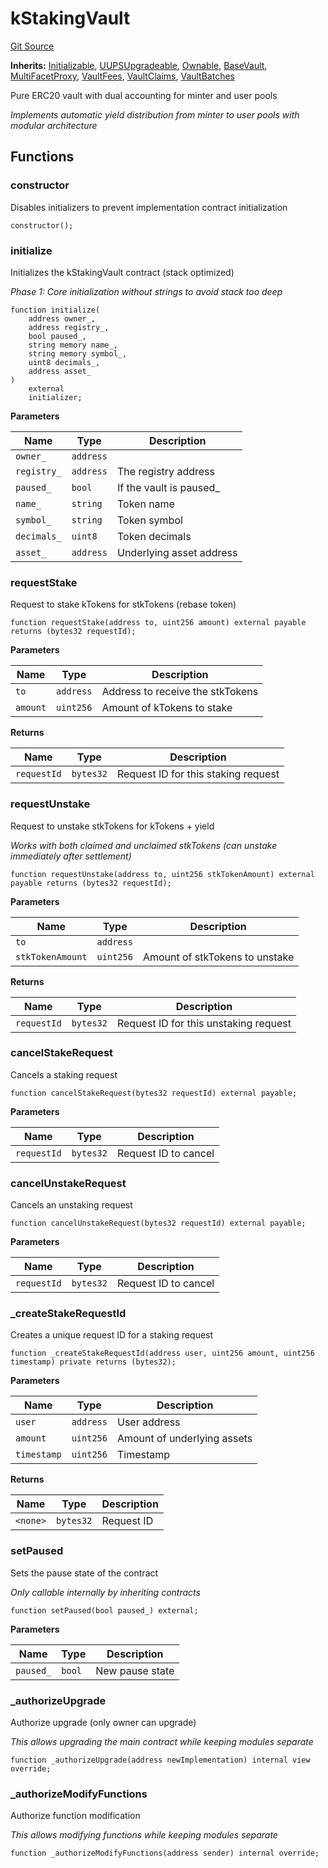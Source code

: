 # kStakingVault
[Git Source](https://github.com/VerisLabs/KAM/blob/bbd875989135c7d3f313fa3fcc61e94d6afb4346/src/kStakingVault/kStakingVault.sol)

**Inherits:**
[Initializable](/src/vendor/Initializable.sol/abstract.Initializable.md), [UUPSUpgradeable](/src/vendor/UUPSUpgradeable.sol/abstract.UUPSUpgradeable.md), [Ownable](/src/vendor/Ownable.sol/abstract.Ownable.md), [BaseVault](/src/kStakingVault/base/BaseVault.sol/abstract.BaseVault.md), [MultiFacetProxy](/src/base/MultiFacetProxy.sol/abstract.MultiFacetProxy.md), [VaultFees](/src/kStakingVault/base/VaultFees.sol/contract.VaultFees.md), [VaultClaims](/src/kStakingVault/base/VaultClaims.sol/contract.VaultClaims.md), [VaultBatches](/src/kStakingVault/base/VaultBatches.sol/contract.VaultBatches.md)

Pure ERC20 vault with dual accounting for minter and user pools

*Implements automatic yield distribution from minter to user pools with modular architecture*


## Functions
### constructor

Disables initializers to prevent implementation contract initialization


```solidity
constructor();
```

### initialize

Initializes the kStakingVault contract (stack optimized)

*Phase 1: Core initialization without strings to avoid stack too deep*


```solidity
function initialize(
    address owner_,
    address registry_,
    bool paused_,
    string memory name_,
    string memory symbol_,
    uint8 decimals_,
    address asset_
)
    external
    initializer;
```
**Parameters**

|Name|Type|Description|
|----|----|-----------|
|`owner_`|`address`||
|`registry_`|`address`|The registry address|
|`paused_`|`bool`|If the vault is paused_|
|`name_`|`string`|Token name|
|`symbol_`|`string`|Token symbol|
|`decimals_`|`uint8`|Token decimals|
|`asset_`|`address`|Underlying asset address|


### requestStake

Request to stake kTokens for stkTokens (rebase token)


```solidity
function requestStake(address to, uint256 amount) external payable returns (bytes32 requestId);
```
**Parameters**

|Name|Type|Description|
|----|----|-----------|
|`to`|`address`|Address to receive the stkTokens|
|`amount`|`uint256`|Amount of kTokens to stake|

**Returns**

|Name|Type|Description|
|----|----|-----------|
|`requestId`|`bytes32`|Request ID for this staking request|


### requestUnstake

Request to unstake stkTokens for kTokens + yield

*Works with both claimed and unclaimed stkTokens (can unstake immediately after settlement)*


```solidity
function requestUnstake(address to, uint256 stkTokenAmount) external payable returns (bytes32 requestId);
```
**Parameters**

|Name|Type|Description|
|----|----|-----------|
|`to`|`address`||
|`stkTokenAmount`|`uint256`|Amount of stkTokens to unstake|

**Returns**

|Name|Type|Description|
|----|----|-----------|
|`requestId`|`bytes32`|Request ID for this unstaking request|


### cancelStakeRequest

Cancels a staking request


```solidity
function cancelStakeRequest(bytes32 requestId) external payable;
```
**Parameters**

|Name|Type|Description|
|----|----|-----------|
|`requestId`|`bytes32`|Request ID to cancel|


### cancelUnstakeRequest

Cancels an unstaking request


```solidity
function cancelUnstakeRequest(bytes32 requestId) external payable;
```
**Parameters**

|Name|Type|Description|
|----|----|-----------|
|`requestId`|`bytes32`|Request ID to cancel|


### _createStakeRequestId

Creates a unique request ID for a staking request


```solidity
function _createStakeRequestId(address user, uint256 amount, uint256 timestamp) private returns (bytes32);
```
**Parameters**

|Name|Type|Description|
|----|----|-----------|
|`user`|`address`|User address|
|`amount`|`uint256`|Amount of underlying assets|
|`timestamp`|`uint256`|Timestamp|

**Returns**

|Name|Type|Description|
|----|----|-----------|
|`<none>`|`bytes32`|Request ID|


### setPaused

Sets the pause state of the contract

*Only callable internally by inheriting contracts*


```solidity
function setPaused(bool paused_) external;
```
**Parameters**

|Name|Type|Description|
|----|----|-----------|
|`paused_`|`bool`|New pause state|


### _authorizeUpgrade

Authorize upgrade (only owner can upgrade)

*This allows upgrading the main contract while keeping modules separate*


```solidity
function _authorizeUpgrade(address newImplementation) internal view override;
```

### _authorizeModifyFunctions

Authorize function modification

*This allows modifying functions while keeping modules separate*


```solidity
function _authorizeModifyFunctions(address sender) internal override;
```

